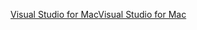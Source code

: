[<span data-ttu-id="77492-101">Visual Studio for Mac</span><span class="sxs-lookup"><span data-stu-id="77492-101">Visual Studio for Mac</span></span>](https://www.microsoft.com/net/download/macos)
